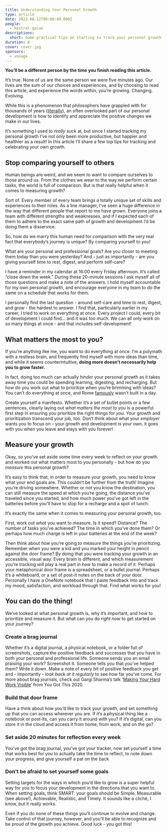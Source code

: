 ```yaml
---
title: Understanding Your Personal Growth
type: article
date: 2022-08-12T00:00:00.000Z
people:
  - kestral-gaian
descriptions:
  short: Some practical tips on starting to track your personal growth today.
duration: 6
cover: cover.jpg
sponsors:
  - vonage
---
```


<sponsor-vonage-comms></sponsor-vonage-comms>

__You’ll be a different person by the time you finish reading this article.__

It’s true. None of us are the same person we were five minutes ago. Our lives are the sum of our choices and experiences, and by choosing to read this article, and experience the words within, you’re growing. Changing. Evolving.

While this is a phenomenon that philosophers have grappled with for thousands of years ([literally](https://arapahoelibraries.org/blogs/post/the-only-constant-in-life-is-change-heraclitus/)), an often overlooked part of our personal development is how to identify and appreciate the positive changes we make in our lives.

It’s something I used to _really_ suck at, but since I started tracking my personal growth I’ve not only been more productive, but happier and healthier as a result! In this article I’ll share a few top tips for tracking and celebrating your own growth.

## Stop comparing yourself to others

Human beings are weird, and we seem to want to compare ourselves to those around us. From the clothes we wear to the way we perform certain tasks, the world is full of comparison. But is that really helpful when it comes to measuring growth?

Sort of. Every member of every team brings a totally unique set of skills and experiences to their roles. As a line manager, I’ve seen a huge difference in the way that different people that report to me have grown. Everyone joins a team with different strengths and weaknesses, and if I expected each of them to adhere to the exact same path of growth and development I’d be doing them a disservice.

So, how do we marry this human need for comparison with the very real fact that everybody’s journey is unique? By comparing yourself to _you!_

What are your personal and professional goals? Are you closer to meeting them today than you were yesterday? And - just as importantly - are you giving yourself time to rest, digest, and perform self-care?

I have a reminder in my calendar at 16:00 every Friday afternoon. It’s called “close down the week.” During these 20-minute sessions I ask myself all of those questions and make a note of the answers. I hold myself accountable for my own personal growth, and encourage everyone in my team to do the same on a schedule that works for them.

I personally find the last question - around self-care and time to rest, digest, and grow -  the hardest to answer. I find that, particularly earlier in my career, I tried to work on everything at once. Every project I could, every bit of development I could find… and it was too much. We can all only work on so many things at once - and that includes self-development!

## What matters the most to you?

If you’re anything like me, you want to do everything at once. I’m a polymath with a restless brain, and frequently find myself with more ideas than time, and while it seems counterintuitive, **doing more doesn’t necessarily help you to grow faster.**

In fact, doing too much can actually _hinder_ your personal growth as it takes away time you could be spending learning, digesting, and recharging. But how do you work out what to prioritize when you’re brimming with ideas? You can’t do everything at once, and Rome [famously](https://en.wikipedia.org/wiki/Rome_wasn%27t_built_in_a_day) wasn’t built in a day.

Create yourself a manifesto. Whether it’s a set of bullet points or a few sentences, clearly laying out _what matters the most to you_ is a powerful first step in ensuring you prioritize the right things for _you._ Your growth and prioritization transcend your job, too. Don’t think about what your _employer_ wants you to focus on - your growth and development is your own, it goes with you when you leave and stays with you forever!

<sponsor-vonage-video></sponsor-vonage-video>

## Measure your growth

Okay, so you’ve set aside some time every week to reflect on your growth and worked out what matters most to you personally - but how do you _measure_ this personal growth?

It’s easy to think that, in order to measure your growth, you need to know what your end goals are. This couldn’t be further from the truth! Imagine you’re driving somewhere. Whether or not you know the destination, you can still measure the speed at which you’re going, the distance you’ve traveled since you started, and how much power you’ve got left in the batteries before you’ll have to stop for a recharge and a spot of lunch.

It’s exactly the same when it comes to measuring your personal growth, too.

First, work out _what_ you want to measure. Is it speed? Distance? The number of tasks you’ve achieved? The time in which you’ve done them? Or perhaps how much charge is left in your batteries at the end of the week?

Then think about _how_ you’re going to measure the things you’re prioritizing. Remember when you were a kid and you marked your height in pencil against the door frame? By doing that you were tracking your growth in an accessible, visual way. Every brain is different, and which measurement you’re tracking will play a real part in _how_ to make a record of it. Perhaps your metaphorical door frame is a spreadsheet, or a bullet journal. Perhaps it’s a whiteboard, or a set of post-it notes on the back of your door. Personally I have a OneNote notebook that I paste feedback into and track my mood, satisfaction, and workload through that. Find what works for you!

## You can do the thing!

We’ve looked at what personal growth is, why it’s important, and how to prioritize and measure it. But what can you do _right now_ to get started on your journey?

### Create a brag journal

Whether it’s a digital journal, a physical notebook, or a folder full of screenshots, capture the positive feedback and successes that you have in both your personal and professional life. Someone sends you an email praising your work? Screenshot it. Someone tells you that you’ve helped them? Write it down. Make a note of every bit of positive feedback you get and - importantly - _look back at it regularly_ to see how far you’ve come. For more about brag journals, check out Gargi Sharma’s talk ‘[Making Your Hard Work Visible](https://yougotthis.io/library/making-work-visible)’ from You Got This 2020.

<library-item path="videos/2020/making-work-visible"></library-item>

### Build that door frame

Have a think about how you’d like to track your growth, and set something up that you can access wherever you are. If it’s a physical thing like a notebook or post-its, can you carry it around with you? If it’s digital, can you store it in the cloud and access it from home, from work, and on the go?

### Set aside 20 minutes for reflection every week

You’ve got the brag journal, you’ve got your tracker, now set yourself a time that works best for you to actually take the time to reflect, to note down your progress, and give yourself a pat on the back

### Don’t be afraid to set yourself some goals

Setting targets for the ways in which you’d like to grow is a super helpful way for you to focus your development in the directions that you want to. When setting goals, think SMART: your goals should be Simple, Measurable (see above!), Achievable, Realistic, and Timely. It sounds like a cliché, I know, but it really works.

Even if you do none of these things you’ll continue to evolve and change. Take control of that journey, however, and you’ll be able to recognize and be proud of the growth you achieve. Good luck - you got this!

<sponsor-vonage-blog></sponsor-vonage-blog>
